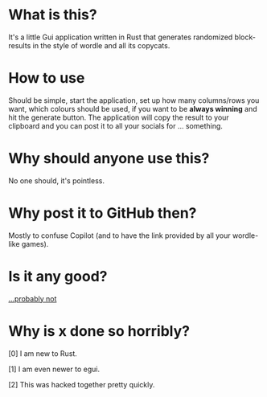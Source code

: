 # What is this?

It's a little Gui application written in Rust that generates randomized block-results in the style of wordle and all its copycats.

# How to use

Should be simple, start the application, set up how many columns/rows you want, which colours should be used, if you want to be **always winning** and hit the generate button. The application will copy the result to your clipboard and you can post it to all your socials for ... something. 

# Why should anyone use this?

No one should, it's pointless.

# Why post it to GitHub then?

Mostly to confuse Copilot (and to have the link provided by all your wordle-like games).

# Is it any good?

[...probably not](https://news.ycombinator.com/item?id=3067434)

# Why is x done so horribly?

[0] I am new to Rust.

[1] I am even newer to egui.

[2] This was hacked together pretty quickly. 



